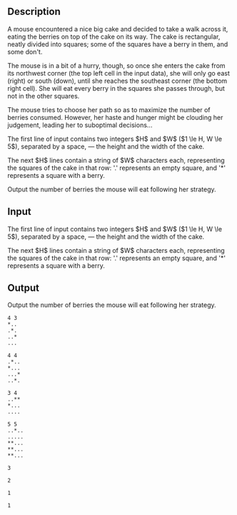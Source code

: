 ## Description

<div><p>A mouse encountered a nice big cake and decided to take a walk across it, eating the berries on top of the cake on its way. The cake is rectangular, neatly divided into squares; some of the squares have a berry in them, and some don't.</p><p>The mouse is in a bit of a hurry, though, so once she enters the cake from its northwest corner (the top left cell in the input data), she will only go east (right) or south (down), until she reaches the southeast corner (the bottom right cell). She will eat every berry in the squares she passes through, but not in the other squares.</p><p>The mouse tries to choose her path so as to maximize the number of berries consumed. However, her haste and hunger might be clouding her judgement, leading her to suboptimal decisions...</p></div><div class="input-specification"><p>The first line of input contains two integers $H$ and $W$ ($1 \le H, W \le 5$), separated by a space, — the height and the width of the cake.</p><p>The next $H$ lines contain a string of $W$ characters each, representing the squares of the cake in that row: '<span class="tex-font-style-tt">.</span>' represents an empty square, and '<span class="tex-font-style-tt">*</span>' represents a square with a berry.</p></div><div class="output-specification"><p>Output the number of berries the mouse will eat following her strategy.</p></div>

## Input

<p>The first line of input contains two integers $H$ and $W$ ($1 \le H, W \le 5$), separated by a space, — the height and the width of the cake.</p><p>The next $H$ lines contain a string of $W$ characters each, representing the squares of the cake in that row: '<span class="tex-font-style-tt">.</span>' represents an empty square, and '<span class="tex-font-style-tt">*</span>' represents a square with a berry.</p>

## Output

<p>Output the number of berries the mouse will eat following her strategy.</p>





```input1
4 3
*..
.*.
..*
...
```




```input2
4 4
.*..
*...
...*
..*.
```




```input3
3 4
..**
*...
....
```




```input4
5 5
..*..
.....
**...
**...
**...
```




```output1
3
```




```output2
2
```




```output3
1
```




```output4
1
```


